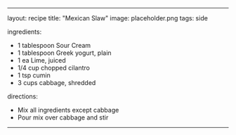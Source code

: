 ---

layout: recipe
title: "Mexican Slaw"
image: placeholder.png
tags: side

ingredients:
- 1 tablespoon Sour Cream
- 1 tablespoon Greek yogurt, plain
- 1 ea Lime, juiced
- 1/4 cup chopped cilantro
- 1 tsp cumin
- 3 cups cabbage, shredded

directions:
- Mix all ingredients except cabbage
- Pour mix over cabbage and stir

---